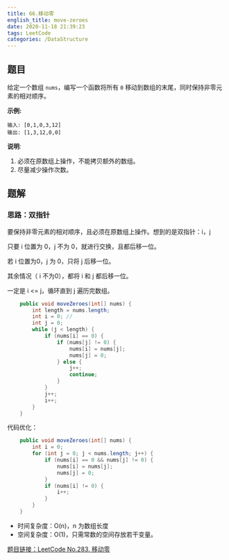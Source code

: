 ```yaml
---
title: 66.移动零
english_title: move-zeroes
date: 2020-11-18 21:39:23
tags: LeetCode
categories: /DataStructure
---
```


## 题目

给定一个数组 `nums`，编写一个函数将所有 `0` 移动到数组的末尾，同时保持非零元素的相对顺序。

**示例:**

```
输入: [0,1,0,3,12]
输出: [1,3,12,0,0]
```

**说明**:

1. 必须在原数组上操作，不能拷贝额外的数组。
2. 尽量减少操作次数。

## 题解

### 思路：双指针

要保持非零元素的相对顺序，且必须在原数组上操作。想到的是双指针：i，j

只要 i 位置为 0，j 不为 0，就进行交换，且都后移一位。

若 i 位置为0，j 为 0，只将 j 后移一位。

其余情况（ i 不为0），都将 i 和 j 都后移一位。

一定是 i <= j，循环直到 j 遍历完数组。

```java
    public void moveZeroes(int[] nums) {
        int length = nums.length;
        int i = 0; //
        int j = 0;
        while (j < length) {
            if (nums[i] == 0) {
                if (nums[j] != 0) {
                    nums[i] = nums[j];
                    nums[j] = 0;
                } else {
                    j++;
                    continue;
                }
            }
            j++;
            i++;
        }
    }
```

代码优化：

```java
    public void moveZeroes(int[] nums) {
        int i = 0;
        for (int j = 0; j < nums.length; j++) {
            if (nums[i] == 0 && nums[j] != 0) {
                nums[i] = nums[j];
                nums[j] = 0;
            }
            if (nums[i] != 0) {
                i++;
            }
        }
    }
```

* 时间复杂度：O(n)，n 为数组长度
* 空间复杂度：O(1)，只需常数的空间存放若干变量。

[题目链接：LeetCode No.283. 移动零](https://leetcode-cn.com/problems/move-zeroes/)

